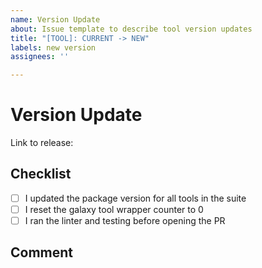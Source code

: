 ```yaml
---
name: Version Update
about: Issue template to describe tool version updates
title: "[TOOL]: CURRENT -> NEW"
labels: new version
assignees: ''

---
```


# Version Update
Link to release:

## Checklist
- [ ] I updated the package version for all tools in the suite
- [ ] I reset the galaxy tool wrapper counter to 0
- [ ] I ran the linter and testing before opening the PR

## Comment
